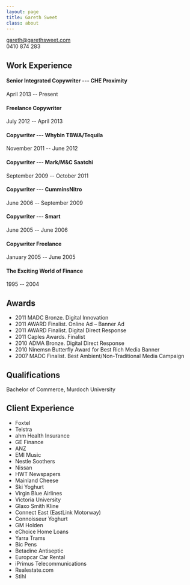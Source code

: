 ```yaml
---
layout: page
title: Gareth Sweet
class: about
---
```


<gareth@garethsweet.com>  
0410 874 283

## Work Experience ##

#### Senior Integrated Copywriter --- CHE Proximity

April 2013 -- Present

#### Freelance Copywriter

July 2012 -- April 2013

#### Copywriter --- Whybin TBWA/Tequila

November 2011 -- June 2012

#### Copywriter --- Mark/M&C Saatchi

September 2009 -- October 2011

#### Copywriter --- CumminsNitro

June 2006 -- September 2009

#### Copywriter --- Smart

June 2005 -- June 2006

#### Copywriter Freelance

January 2005 -- June 2005

#### The Exciting World of Finance

1995 -- 2004


## Awards ##

* 2011 MADC Bronze. Digital Innovation
* 2011 AWARD Finalist. Online Ad – Banner Ad
* 2011 AWARD Finalist. Digital Direct Response
* 2011 Caples Awards. Finalist
* 2010 ADMA Bronze. Digital Direct Response
* 2010 Ninemsn Butterfly Award for Best Rich Media Banner
* 2007 MADC Finalist. Best Ambient/Non-Traditional Media Campaign

## Qualifications ##

Bachelor of Commerce, Murdoch University

## Client Experience ##

* Foxtel
* Telstra
* ahm Health Insurance
* GE Finance
* ANZ
* EMI Music
* Nestle Soothers
* Nissan
* HWT Newspapers
* Mainland Cheese
* Ski Yoghurt
* Virgin Blue Airlines
* Victoria University
* Glaxo Smith Kline
* Connect East (EastLink Motorway)
* Connoisseur Yoghurt
* GM Holden
* eChoice Home Loans
* Yarra Trams
* Bic Pens
* Betadine Antiseptic
* Europcar Car Rental
* iPrimus Telecommunications
* Realestate.com
* Stihl
